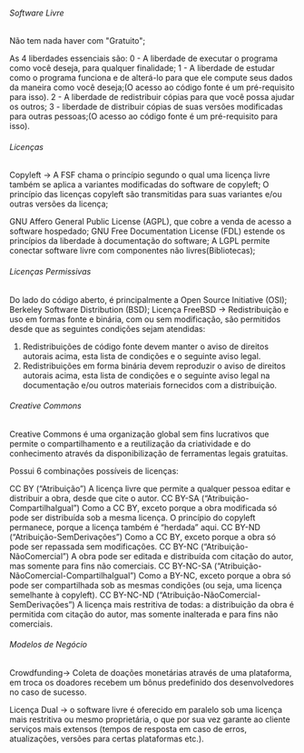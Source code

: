 ###### Software Livre
Não tem nada haver com "Gratuito";

As 4 liberdades essenciais são:
0 - A liberdade de executar o programa como você deseja, para qualquer finalidade;
1 - A liberdade de estudar como o programa funciona e de alterá-lo para que ele compute seus dados da maneira como você deseja;(O acesso ao código fonte é um pré-requisito para isso).
2 - A liberdade de redistribuir cópias para que você possa ajudar os outros;
3 - liberdade de distribuir cópias de suas versões modificadas para outras pessoas;(O acesso ao código fonte é um pré-requisito
para isso).

###### Licenças
Copyleft -> 
A FSF chama o princípio segundo o qual uma licença livre também se aplica a variantes modificadas do software de copyleft;
O princípio das licenças copyleft são transmitidas para suas variantes e/ou outras versões da licença;

GNU Affero General Public License (AGPL), que cobre a venda de acesso a software hospedado;
GNU Free Documentation License (FDL) estende os princípios da liberdade à documentação do software;
A LGPL permite conectar software livre com componentes não livres(Bibliotecas);

###### Licenças Permissivas
Do lado do código aberto, é principalmente a Open Source Initiative (OSI);
Berkeley Software Distribution (BSD);
Licença FreeBSD -> Redistribuição e uso em formas fonte e binária, com ou sem modificação, são permitidos
desde que as seguintes condições sejam atendidas:
1. Redistribuições de código fonte devem manter o aviso de direitos autorais acima, esta lista de condições e o seguinte aviso legal.
2. Redistribuições em forma binária devem reproduzir o aviso de direitos autorais acima, esta lista de condições e o seguinte aviso legal na documentação e/ou outros materiais fornecidos com a distribuição.

###### Creative Commons
Creative Commons é uma organização global sem fins lucrativos que permite o compartilhamento e a reutilização da criatividade e do conhecimento através da disponibilização de ferramentas legais gratuitas.

Possui 6 combinações possíveis de licenças:

CC BY (“Atribuição”)
A licença livre que permite a qualquer pessoa editar e distribuir a obra, desde que cite o autor.
CC BY-SA (“Atribuição-CompartilhaIgual”)
Como a CC BY, exceto porque a obra modificada só pode ser distribuída sob a mesma licença. O princípio do copyleft permanece, porque a licença também é “herdada” aqui.
CC BY-ND (“Atribuição-SemDerivações”)
Como a CC BY, exceto porque a obra só pode ser repassada sem modificações.
CC BY-NC (“Atribuição-NãoComercial”)
A obra pode ser editada e distribuída com citação do autor, mas somente para fins não comerciais.
CC BY-NC-SA (“Atribuição-NãoComercial-CompartilhaIgual”)
Como a BY-NC, exceto porque a obra só pode ser compartilhada sob as mesmas condições (ou seja, uma licença semelhante à copyleft).
CC BY-NC-ND (“Atribuição-NãoComercial-SemDerivações”)
A licença mais restritiva de todas: a distribuição da obra é permitida com citação do autor, mas somente inalterada e para fins não comerciais.

###### Modelos de Negócio
Crowdfunding-> Coleta de doações monetárias através de uma plataforma, em troca os doadores recebem um bônus predefinido dos desenvolvedores no caso de sucesso.

Licença Dual -> o software livre é oferecido em paralelo sob uma licença mais restritiva ou mesmo proprietária, o que por sua vez garante ao cliente serviços mais extensos (tempos de resposta em caso de erros, atualizações, versões para certas plataformas etc.).
